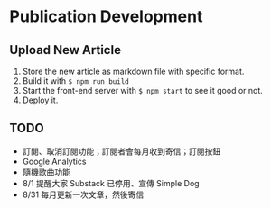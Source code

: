 # Publication Development

## Upload New Article
1. Store the new article as markdown file with specific format.
2. Build it with `$ npm run build`
3. Start the front-end server with `$ npm start` to see it good or not.
4. Deploy it.

## TODO

* 訂閱、取消訂閱功能；訂閱者會每月收到寄信；訂閱按鈕
* Google Analytics
* 隨機歌曲功能
* 8/1 提醒大家 Substack 已停用、宣傳 Simple Dog
* 8/31 每月更新一次文章，然後寄信